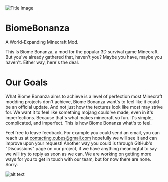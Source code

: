 ![Title Image](https://github.com/CyoNearYou/file-storage/blob/extra/minecraft_title_all.png?raw=true)
# BiomeBonanza
A World-Expanding Minecraft Mod.

This Is Biome Bonanza, a mod for the popular 3D survival game Minecraft. But you've already gathered that, haven't you? Maybe you have, maybe you haven't. Either way, here's the deal.

# Our Goals

What Biome Bonanza aims to achieve is a level of perfection most Minecraft modding projects don't achieve, Biome Bonanza want's to feel like it could be an official update. And not just how the textures look like most may strive for. We want it to feel like something mojang could've made, even in it's imperfections. Because that's what makes minecraft so fun. It's simple, complicated, and imperfect. This is how Biome Bonanza what's to feel.

Feel free to leave feedback. For example you could send an email, you can reach us at contacting.cubes@gmail.com hopefully we will see it and can improve upon your request! Another way you could is through GitHub's "Discussions" page on our project, if we have anything meaningful to say we will try to reply as soon as we can. We are working on getting more ways for you to get in touch with our team, but for now there are none. Sorry.


![alt text](https://github.com/CyoNearYou/file-storage/blob/main/file%20(5).png?raw=true)
